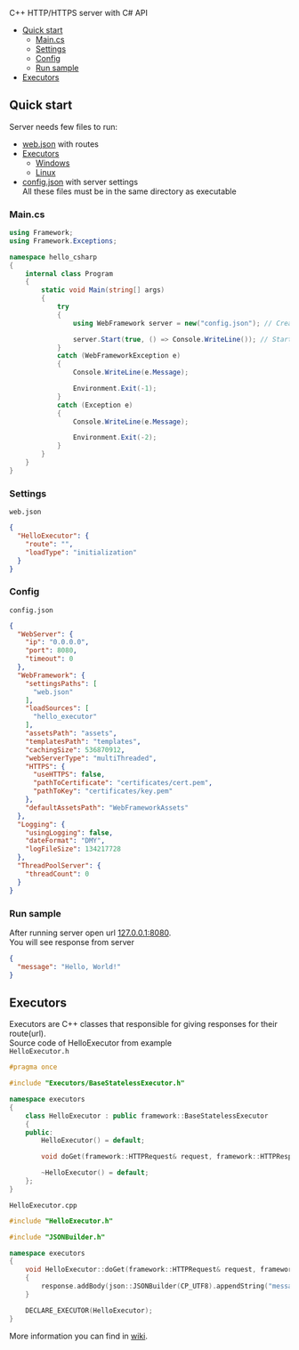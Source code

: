 C++ HTTP/HTTPS server with C# API


* [Quick start](#quick-start)
  * [Main.cs](#maincs)
  * [Settings](#settings)
  * [Config](#config)
  * [Run sample](#run-sample)
* [Executors](#executors)


## Quick start
Server needs few files to run: 
* [web.json](#settings) with routes
* [Executors](#executors)
	* [Windows](https://github.com/LazyPanda07/WebFramework/releases/download/Assets/windows.zip)
	* [Linux](https://github.com/LazyPanda07/WebFramework/releases/download/Assets/linux.zip)
* [config.json](#config) with server settings  
All these files must be in the same directory as executable


### Main.cs
```cs
using Framework;
using Framework.Exceptions;

namespace hello_csharp
{
	internal class Program
	{
		static void Main(string[] args)
		{
			try
			{
				using WebFramework server = new("config.json"); // Create server

				server.Start(true, () => Console.WriteLine()); // Start server and wait
			}
			catch (WebFrameworkException e)
			{
				Console.WriteLine(e.Message);

				Environment.Exit(-1);
			}
			catch (Exception e)
			{
				Console.WriteLine(e.Message);

				Environment.Exit(-2);
			}
		}
	}
}
```


### Settings
```web.json```
```json
{
  "HelloExecutor": {
    "route": "",
    "loadType": "initialization"
  }
}
```


### Config
```config.json```
```json
{
  "WebServer": {
    "ip": "0.0.0.0",
    "port": 8080,
    "timeout": 0
  },
  "WebFramework": {
    "settingsPaths": [
      "web.json"
    ],
    "loadSources": [
      "hello_executor"
    ],
    "assetsPath": "assets",
    "templatesPath": "templates",
    "cachingSize": 536870912,
    "webServerType": "multiThreaded",
    "HTTPS": {
      "useHTTPS": false,
      "pathToCertificate": "certificates/cert.pem",
      "pathToKey": "certificates/key.pem"
    },
    "defaultAssetsPath": "WebFrameworkAssets"
  },
  "Logging": {
    "usingLogging": false,
    "dateFormat": "DMY",
    "logFileSize": 134217728
  },
  "ThreadPoolServer": {
    "threadCount": 0
  }
}
```


### Run sample
After running server open url [127.0.0.1:8080](http://127.0.0.1:8080).  
You will see response from server
```json
{
  "message": "Hello, World!"
}
```


## Executors
Executors are C++ classes that responsible for giving responses for their route(url).  
Source code of HelloExecutor from example  
```HelloExecutor.h```
```cpp
#pragma once

#include "Executors/BaseStatelessExecutor.h"

namespace executors
{
	class HelloExecutor : public framework::BaseStatelessExecutor
	{
	public:
		HelloExecutor() = default;

		void doGet(framework::HTTPRequest& request, framework::HTTPResponse& response) override;

		~HelloExecutor() = default;
	};
}
```
```HelloExecutor.cpp```
```cpp
#include "HelloExecutor.h"

#include "JSONBuilder.h"

namespace executors
{
	void HelloExecutor::doGet(framework::HTTPRequest& request, framework::HTTPResponse& response)
	{
		response.addBody(json::JSONBuilder(CP_UTF8).appendString("message", "Hello, World!"));
	}

	DECLARE_EXECUTOR(HelloExecutor);
}
```
More information you can find in [wiki](https://github.com/LazyPanda07/WebFramework/wiki/Executors).
